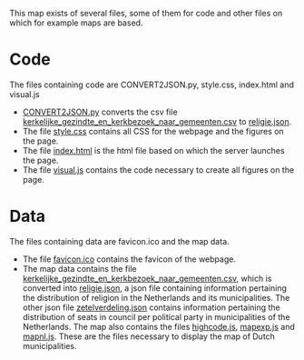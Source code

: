 This map exists of several files, some of them for code and other files on which for example maps are based.

# Code
The files containing code are CONVERT2JSON.py, style.css, index.html and visual.js
* [CONVERT2JSON.py](CONVERT2JSON.py) converts the csv file [kerkelijke_gezindte_en_kerkbezoek_naar_gemeenten.csv](kerkelijke_gezindte_en_kerkbezoek_naar_gemeenten.csv) to [religie.json](religie.json).
* The file [style.css](style.css) contains all CSS for the webpage and the figures on the page.
* The file [index.html](index.html) is the html file based on which the server launches the page.
* The file [visual.js](visual.js) contains the code necessary to create all figures on the page.

# Data
The files containing data are favicon.ico and the map data.
* The file [favicon.ico](favicon.ico) contains the favicon of the webpage.
* The map data contains the file [kerkelijke_gezindte_en_kerkbezoek_naar_gemeenten.csv](data/kerkelijke_gezindte_en_kerkbezoek_naar_gemeenten.csv), which is converted into [religie.json](data/religie.json), a json file containing information pertaining the distribution of religion in the Netherlands and its municipalities. The other json file [zetelverdeling.json](data/zetelverdeling.json) contains information pertaining the distribution of seats in council per political party in municipalities of the Netherlands. The map also contains the files [highcode.js](data/highcode.js), [mapexp.js](data/mapexp.js) and [mapnl.js](data/mapnl.js). These are the files necessary to display the map of Dutch municipalities.
